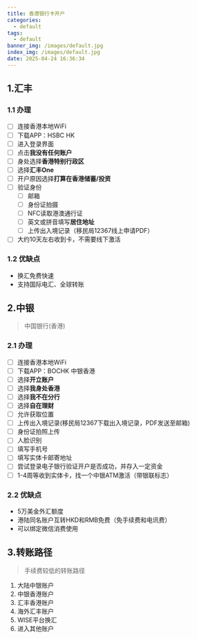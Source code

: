 ```yaml
---
title: 香港银行卡开户
categories:
  - default
tags:
  - default
banner_img: /images/default.jpg
index_img: /images/default.jpg
date: 2025-04-24 16:36:34
---
```


## 1.汇丰

### 1.1 办理
- [ ] 连接香港本地WiFi
- [ ] 下载APP：HSBC HK
- [ ] 进入登录界面
- [ ] 点击**我没有任何账户**
- [ ] 身处选择**香港特别行政区**
- [ ] 选择**汇丰One**
- [ ] 开户原因选择**打算在香港储蓄/投资**
- [ ] 验证身份
  - [ ] 邮箱
  - [ ] 身份证拍摄
  - [ ] NFC读取港澳通行证
  - [ ] 英文或拼音填写**居住地址**
  - [ ] 上传出入境记录（移民局12367线上申请PDF）
- [ ] 大约10天左右收到卡，不需要线下激活
  
### 1.2 优缺点
- 换汇免费快速
- 支持国际电汇、全球转账


## 2.中银
> 中国银行(香港)
### 2.1 办理
- [ ] 连接香港本地WiFi
- [ ] 下载APP：BOCHK 中银香港
- [ ] 选择**开立账户**
- [ ] 选择**我身处香港**
- [ ] 选择**我不在分行**
- [ ] 选择**自在理财**
- [ ] 允许获取位置
- [ ] 上传出入境记录(移民局12367下载出入境记录，PDF发送至邮箱)
- [ ] 身份证拍照上传
- [ ] 人脸识别
- [ ] 填写手机号
- [ ] 填写实体卡邮寄地址
- [ ] 尝试登录电子银行验证开户是否成功，并存入一定资金
- [ ] 1-4周等收到实体卡，找一个中银ATM激活（带银联标志）

### 2.2 优缺点
- 5万美金外汇额度
- 港陆同名账户互转HKD和RMB免费（免手续费和电讯费）
- 可以绑定微信消费使用

## 3.转账路径
> 手续费较低的转账路径
1. 大陆中银账户
2. 中银香港账户
3. 汇丰香港账户
4. 海外汇丰账户
5. WISE平台换汇
6. 进入其他账户
